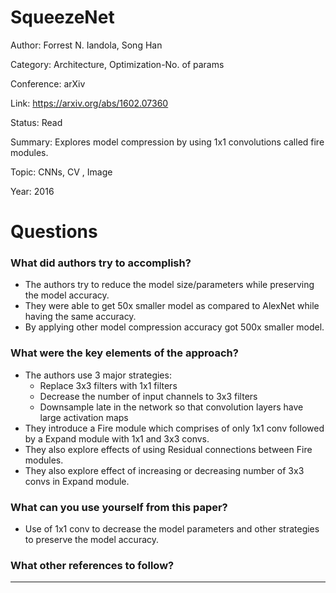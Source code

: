 # SqueezeNet
Author: Forrest N. Iandola, Song Han

Category: Architecture, Optimization-No. of params

Conference: arXiv

Link: https://arxiv.org/abs/1602.07360

Status: Read

Summary: Explores model compression by using 1x1 convolutions called fire modules.

Topic: CNNs, CV , Image 

Year: 2016

# Questions

### What did authors try to accomplish?

- The authors try to reduce the model size/parameters while preserving the model accuracy.
- They were able to get 50x smaller model as compared to AlexNet while having the same accuracy.
- By applying other model compression accuracy got 500x smaller model.

### What were the key elements of the approach?

- The authors use 3 major strategies:
    - Replace 3x3 filters with 1x1 filters
    - Decrease the number of input channels to 3x3 filters
    - Downsample late in the network so that convolution layers have large activation maps
- They introduce a Fire module which comprises of only 1x1 conv followed by a Expand module with 1x1 and 3x3 convs.
- They also explore effects of using Residual connections between Fire modules.
- They also explore effect of increasing or decreasing number of 3x3 convs in Expand module.

### What can you use yourself from this paper?

- Use of 1x1 conv to decrease the model parameters and other strategies to preserve the model accuracy.

### What other references to follow?

---